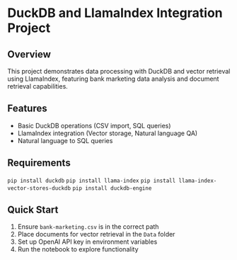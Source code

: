 # DuckDB and LlamaIndex Integration Project

## Overview
This project demonstrates data processing with DuckDB and vector retrieval using LlamaIndex, featuring bank marketing data analysis and document retrieval capabilities.

## Features
- Basic DuckDB operations (CSV import, SQL queries)
- LlamaIndex integration (Vector storage, Natural language QA)
- Natural language to SQL queries

## Requirements
`pip install duckdb`
`pip install llama-index`
`pip install llama-index-vector-stores-duckdb`
`pip install duckdb-engine`

## Quick Start
1. Ensure `bank-marketing.csv` is in the correct path
2. Place documents for vector retrieval in the `Data` folder
3. Set up OpenAI API key in environment variables
4. Run the notebook to explore functionality